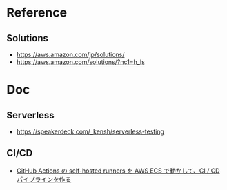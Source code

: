 # Reference
## Solutions
- https://aws.amazon.com/jp/solutions/
- https://aws.amazon.com/solutions/?nc1=h_ls

# Doc
## Serverless
- https://speakerdeck.com/_kensh/serverless-testing


## CI/CD
- [GitHub Actions の self-hosted runners を AWS ECS で動かして、CI / CD パイプラインを作る](https://techblog.exawizards.com/entry/2020/10/22/080000)

